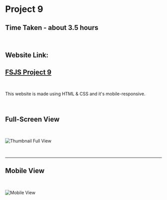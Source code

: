 # Project 9

## Time Taken - about 3.5 hours 

<br>

## Website Link:
## [FSJS Project 9](https://fsjsproj9-production.up.railway.app/)

<br>

This website is made using HTML & CSS and it's mobile-responsive.

<br>

## Full-Screen View

<br>

![Thumbnail Full View](./thumb_lap.png)

<br>

***

## Mobile View

<br>

![Mobile View](./thumb_mobile.png)